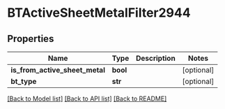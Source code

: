 # BTActiveSheetMetalFilter2944

## Properties
Name | Type | Description | Notes
------------ | ------------- | ------------- | -------------
**is_from_active_sheet_metal** | **bool** |  | [optional] 
**bt_type** | **str** |  | [optional] 

[[Back to Model list]](../README.md#documentation-for-models) [[Back to API list]](../README.md#documentation-for-api-endpoints) [[Back to README]](../README.md)


